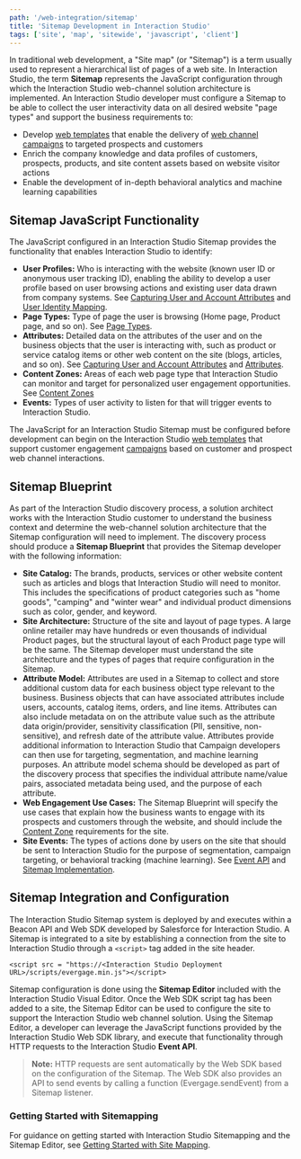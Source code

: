 ```yaml
---
path: '/web-integration/sitemap'
title: 'Sitemap Development in Interaction Studio'
tags: ['site', 'map', 'sitewide', 'javascript', 'client']
---
```

In traditional web development, a "Site map" (or "Sitemap") is a term usually used to represent a hierarchical list of pages of a web site. In Interaction Studio, the term **Sitemap** represents the JavaScript configuration through which the Interaction Studio web-channel solution architecture is implemented. An Interaction Studio developer must configure a Sitemap to be able to collect the user interactivity data on all desired website "page types" and support the business requirements to: 
* Develop [web templates](/campaign-development/web-templates) that enable the delivery of [web channel campaigns](/campaign-development) to targeted prospects and customers
* Enrich the company knowledge and data profiles of customers, prospects, products, and site content assets based on website visitor actions
* Enable the development of in-depth behavioral analytics and machine learning capabilities

## Sitemap JavaScript Functionality
The JavaScript configured in an Interaction Studio Sitemap provides the functionality that enables Interaction Studio to identify: 
* **User Profiles:** Who is interacting with the website (known user ID or anonymous user tracking ID), enabling the ability to develop a user profile based on user browsing actions and existing user data drawn from company systems. See [Capturing User and Account Attributes](/web-integration/sitemap/site-map-user-account-attributes) and [User Identity Mapping](/web-integration/user-identity-mapping).
* **Page Types:** Type of page the user is browsing (Home page, Product page, and so on). See [Page Types](/web-integration/sitemap/pagetypes).
* **Attributes:** Detailed data on the attributes of the user and on the business objects that the user is interacting with, such as product or service catalog items or other web content on the site (blogs, articles, and so on). See [Capturing User and Account Attributes](/web-integration/sitemap/site-map-user-account-attributes) and [Attributes](/data-model/attributes).
* **Content Zones:** Areas of each web page type that Interaction Studio can monitor and target for personalized user engagement opportunities. See [Content Zones](/web-integration/sitemap/contentzones)
* **Events:** Types of user activity to listen for that will trigger events to Interaction Studio. 

The JavaScript for an Interaction Studio Sitemap must be configured before development can begin on the Interaction Studio [web templates](/campaign-development/web-templates) that support customer engagement [campaigns](/campaign-development) based on customer and prospect web channel interactions. 

## Sitemap Blueprint 
As part of the Interaction Studio discovery process, a solution architect works with the Interaction Studio customer to understand the business context and determine the web-channel solution architecture that the Sitemap configuration will need to implement. The discovery process should produce a **Sitemap Blueprint** that provides the Sitemap developer with the following information:

* **Site Catalog:** The brands, products, services or other website content such as articles and blogs that Interaction Studio will need to monitor. This includes the specifications of product categories such as "home goods", "camping" and "winter wear" and individual product dimensions such as color, gender, and keyword. 
* **Site Architecture:** Structure of the site and layout of page types. A large online retailer may have hundreds or even thousands of individual Product pages, but the structural layout of each Product page type will be the same. The Sitemap developer must understand the site architecture and the types of pages that require configuration in the Sitemap. 
* **Attribute Model:** Attributes are used in a Sitemap to collect and store additional custom data for each business object type relevant to the business. Business objects that can have associated attributes include users, accounts, catalog items, orders, and line items. Attributes can also include metadata on on the attribute value such as the attribute data origin/provider, sensitivity classification (PII, sensitive, non-sensitive), and refresh date of the attribute value. Attributes provide additional information to Interaction Studio that Campaign developers can then use for targeting, segmentation, and machine learning purposes. An attribute model schema should be developed as part of the discovery process that specifies the individual attribute name/value pairs, associated metadata being used, and the purpose of each attribute.
* **Web Engagement Use Cases:** The Sitemap Blueprint will specify the use cases that explain how the business wants to engage with its prospects and customers through the website, and should include the [Content Zone](/web-integration/sitemap/contentzones) requirements for the site. 
* **Site Events:** The types of actions done by users on the site that should be sent to Interaction Studio for the purpose of segmentation, campaign targeting, or behavioral tracking (machine learning). See [Event API](/event-api) and [Sitemap Implementation](/web-integration/sitemap/sitemap-implementation-notes).

## Sitemap Integration and Configuration
The Interaction Studio Sitemap system is deployed by and executes within a Beacon API and Web SDK developed by Salesforce for Interaction Studio. A Sitemap is integrated to a site by establishing a connection from the site to Interaction Studio through a `<script>` tag added in the site header. 

    <script src = "https://<Interaction Studio Deployment URL>/scripts/evergage.min.js"></script>

Sitemap configuration is done using the **Sitemap Editor** included with the Interaction Studio Visual Editor. Once the Web SDK script tag has been added to a site, the Sitemap Editor can be used to configure the site to support the Interaction Studio web channel solution. Using the Sitemap Editor, a developer can leverage the JavaScript functions provided by the Interaction Studio Web SDK library, and execute that functionality through HTTP requests to the Interaction Studio **Event API**. 

> **Note:** HTTP requests are sent automatically by the Web SDK based on the configuration of the 
> Sitemap. The Web SDK also provides an API to send events by calling a function (Evergage.sendEvent) from a Sitemap listener.   
### Getting Started with Sitemapping
For guidance on getting started with Interaction Studio Sitemapping and the Sitemap Editor, see [Getting Started with Site Mapping](/web-integration/sitemap/site-map-getting-started).
